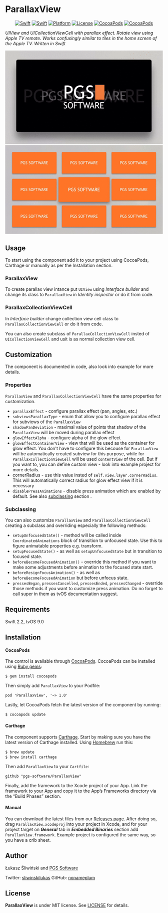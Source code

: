 # ParallaxView
<p align="center">
    <a href="https://swift.org"><img src="https://img.shields.io/badge/Version-1.0.6-orange.svg?style=flat" alt="Swift" /></a>
    <a href="https://swift.org"><img src="https://img.shields.io/badge/Swift-2.2-brightgreen.svg?style=flat" alt="Swift" /></a>
    <a href="https://swift.org"><img src="https://img.shields.io/badge/Platforms-tvOS-lightgray.svg?style=flat" alt="Platform" /></a>
    <a href="https://tldrlegal.com/license/mit-license"><img src="https://img.shields.io/badge/License-MIT-blue.svg?style=flat" alt="License" /></a>
    <a href="https://tldrlegal.com/license/mit-license"><img src="https://img.shields.io/badge/Cocoapods-compatible-green.svg?style=flat" alt="CocoaPods" /></a>
    <a href="https://tldrlegal.com/license/mit-license"><img src="https://img.shields.io/badge/Carthage-compatible-green.svg?style=flat" alt="CocoaPods" /></a>
</p>

*UIView and UICollectionViewCell with parallax effect. Rotate view using Apple TV remote.
Works confusingly similar to tiles in the home screen of the Apple TV.
Written in Swift*

![](Assets/parallax_view.gif)
![](Assets/parallax_collection_view_cell.gif)

## Usage

To start using the component add it to your project using CocoaPods, Carthage or manually as per the Installation section.

### ParallaxView

To create parallax view intance put `UIView` using *Interface builder* and change its class to `ParallaxView` in *Identity inspector* or do it from code.

### ParallaxCollectionViewCell

In *Interface builder* change collection view cell class to `ParallaxCollectionViewCell` or do it from code.

You can also create subclass of `ParallaxCollectionViewCell` insted of `UICollectionViewCell` and usit is as normal collection view cell.

## Customization

The component is documented in code, also look into example for more details.

### Properties

`ParallaxView` and `ParallaxCollectionViewCell` have the same properties for customization.

* `parallaxEffect` - configure parallax effect (pan, angles, etc.)
* `subviewsParallaxType` - enum that allow you to configure parallax effect for subviews of the `ParallaxView`
* `shadowPanDeviation` - maximal value of points that shadow of the `ParallaxView` will be moved during parallax effect
* `glowEffectAlpha` - configure alpha of the glow effect
* `glowEffectContainerView` - view that will be used as the container for glow effect. You don't have to configure this becouse for `ParallaxView` will be automatically created subview for this purpose, while for `ParallaxCollectionViewCell` will be used `contentView` of the cell. But if you want to, you can define custom view - look into example project for more details.
* cornerRadius - use this value insted of `self.view.layer.cornerRadius`. This will automatically correct radius for glow effect view if it is necessary
* `disablePressAnimations` - disable press animation which are enabled by default. See also [subclassing](#subclassing) section .

### <a name="subclassing"></a>Subclassing

You can also customize `ParallaxView` and `ParallaxCollectionViewCell` creating a subclass and overriding especially the following methods:

* `setupUnfocusedState()` - method will be called inside `CoordinatedAnimations` block of transition to unfocused state. Use this to figure animatable properties e.g. transform.
* `setupFocusedState()` - as well as `setupUnfocusedState` but in transition to focused state.
* `beforeBecomeFocusedAnimation()` - override this method if you want to make some adjustments before animation to the focused state start.
* `beforeResignFocusAnimation()` - as well as `beforeBecomeFocusedAnimation` but before unfocus state.
* `pressesBegan`, `pressesCancelled`, `pressesEnded`, `pressesChanged` - override those methods if you want to customize press animation. Do no forget to call super in them as tvOS documentation suggest.

## Requirements

Swift 2.2, tvOS 9.0

## Installation

#### CocoaPods

The control is available through [CocoaPods](https://cocoapods.org/). CocoaPods can be installed using [Ruby gems](https://rubygems.org/):
```shell
$ gem install cocoapods
```

Then simply add `ParallaxView` to your Podfile:

```
pod 'ParallaxView', '~> 1.0'
```

Lastly, let CocoaPods fetch the latest version of the component by running:
```shell
$ cocoapods update
```

#### Carthage
The component supports [Carthage](https://github.com/Carthage/Carthage). Start by making sure you have the latest version of Carthage installed. Using [Homebrew](http://brew.sh/) run this:
```shell
$ brew update
$ brew install carthage
```
Then add `ParallaxView` to your `Cartfile`:
```
github "pgs-software/ParallaxView"
```
Finally, add the framework to the Xcode project of your App. Link the framework to your App and copy it to the App’s Frameworks directory via the “Build Phases” section.

#### Manual

You can download the latest files from our [Releases page](https://github.com/pgs-software/ParallaxView/releases). After doing so, drag `ParallaxView.xcodeproj` into your project in Xcode, and for your project target on ***General*** tab in ***Embedded Binaries*** section add `ParallaxView.framework`. Example project is configured the same way, so you have a crib sheet.

## Author

Łukasz Śliwiński and [PGS Software](https://www.pgs-soft.com)

Twitter: [sliwinskilukas](https://twitter.com/sliwinskilukas)
GitHub: [nonameplum](https://github.com/nonameplum)

## License

**ParallaxView** is under MIT license. See [LICENSE](LICENSE) for details.

